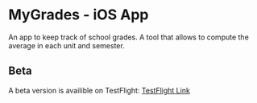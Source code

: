 # MyGrades - iOS App

An app to keep track of school grades.
A tool that allows to compute the average in each unit and semester.

## Beta

A beta version is availible on TestFlight: [TestFlight Link](https://testflight.apple.com/join/bqQ6t58W)
